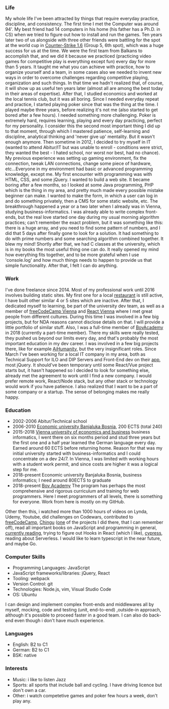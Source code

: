 ### Life
My whole life I've been attracted by things that require everyday practice, discipline, and consistency. The first time I met the Computer was around 94'. My best friend had 14 computers in his home (his father has a Ph.D. in CS) when we tried to figure out how to install and run the games. Ten years later two of us alongside with three other friends were battling for the spot at the world cup in [Counter-Strike 1.6](https://liquipedia.net/counterstrike/Electronic_Sports_World_Cup/2005) (Group 5, 6th spot), which was a huge success for us at the time. We were the first team from Balkans to accomplish that, and we did it because we practiced (practicing video games for competitive play is everything except fun) every day for more than 5 years. It taught me what you can achieve with practice, how to organize yourself and a team, in some cases also we needed to invent new ways in order to overcome challenges regarding competitive playing, organization and such things. In that time we hadn't realized that, of course, it will show up as useful ten years later (almost all are among the best today in their areas of expertise). After that, I studied economics and worked at the local tennis club, but it was all boring. Since I needed everyday repeat and practice, I started playing poker since that was the thing at the time. I played maybe three years, before realizing it's not me (also started to get bored after a few hours). I needed something more challenging. Poker is extremely hard, requires learning, playing and every day practicing, perfect for my personality. I consider this the second most important thing I did up to that moment, through which I mastered patience, self-learning and discipline, analytical thinking and 'never give up' mentality. But it wasn't enough anymore. Then sometime in 2012, I decided to try myself in IT (wanted to attend Abitur/IT but was unable to enroll - conditions were strict, they wanted the best - I hated school, nor worst nor best, had no chance). My previous experience was setting up gaming environment, fix the connection, tweak LAN connections, change some piece of hardware, etc...Everyone in my environment had basic or advanced programming knowledge, except me. My first encounter with programming was with HTML, CSS, and some jQuery. I wanted to build a web site. It became boring after a few months, so I looked at some Java programming, PHP which is the thing in my area, and pretty much made every possible mistake beginner can make. I wanted to make the form, in which a user can log in and do something privately, then a CMS for some static website, etc. The breakthrough happened a year or a two later when I already was in Vienna, studying business-informatics. I was already able to write complex front-ends, but the real love started one day during my usual morning algorithm practices; can't remember the exact problem, but it was something like this: there is a huge array, and you need to find some pattern of numbers, and I did that 5 days after finally gone to look for a solution. It had something to do with prime numbers and some searching algorithm combined together. It blew my mind! Shortly after that, we had C classes at the university, which is in my books the most useful thing one can do. It really opened my mind how everything fits together, and to be more grateful when I use 'console.log' and how much things needs to happen to provide us that simple functionality. After that, I felt I can do anything.

### Work

I've done freelance since 2014. Most of my professional work until 2016 involves building static sites. My first one for a local [restaurant](http://ristorante-chianti.at/) is still active, I have built other similar 4 or 5 sites which are inactive. After that, I dedicated myself to learning, be part of the university dev team, as well as a member of [freeCodeCamp Vienna](https://fccvienna.github.io/) and [React Vienna](https://www.meetup.com/ReactVienna/) where I met great people from different cultures. During this time I was involved in a few big projects, but for NDA reasons cannot disclose details on that. I will provide a little portfolio of similar stuff. Also, I was a full-time member of [BovAcademy](https://bovacademy.com/) in 2018 (currently a part-time member). There my skills were really tested, they pushed us beyond our limits every day, and that's probably the most important education in my dev career. I was involved in a few big projects there, like for example [AiHumanity](https://aihumanity.com/), but the very insignificant roles. Since March I've been working for a local IT company in my area, both as Technical Support for ILO and DIP Servers and Front-End dev on their [app](https://testrest.devlabs.ba/), most jQuery. It should've been temporary until some React/Vue project starts but, it hasn't happened so I decided to look for something else, already met the agreement to work until I find a new company. I would prefer remote work, React/Node stack, but any other stack or technology would work if you have patience. I also realized that I want to be a part of some company or a startup. The sense of belonging makes me really happy.

### Education

- 2002-2006 Abitur/Technical school
- 2006-2010 [Economic university Banjaluka Bosnia](https://ef.unibl.org/), 200 ECTS (total 240)
- 2015-2018 [Vienna university of economics and business](https://www.wu.ac.at/en/) business informatics, I went there on six months period and stud three years but the first one and a half year learned the German language every day. Earned around 60 ECTS before returning home. Reason for that was my initial university started with business-informatics and I could concentrate on a dev 24/7. In Vienna, I was limited with working hours with a student work permit, and since costs are higher it was a logical step for me.
- 2018-present Economic university Banjaluka Bosnia, business informatics; I need around 80ECTS to graduate
- 2018-present [Bov Academy](https://bovacademy.com/) The program has perhaps the most comprehensive and rigorous curriculum and training for web programmers. Here I meet programmers of all levels, there is something for everyone. Work from here is mostly on my GitHub.

Other then this, i watched more than 1000 hours of videos on Lynda, Udemy, Youtube, did challenges on Codewars, contributed to [freeCodeCamp](https://www.freecodecamp.org/), [Chingu](https://chingu.io/) ([one](https://chingu-news.netlify.com/) of the projects I did there, that I can remember off), read all important books on JavaScript and programming in general, [currently reading](https://www.amazon.in/Node-js-Web-Development-David-Herron/dp/1785881507), trying to figure out Hooks in React (which I like), [cypress](https://www.cypress.io/), reading about Serverless. I would like to learn typescript in the near future, and maybe Go.

### Computer Skills

* Programming Languages: JavaScript
* JavaScript frameworks/libraries: jQuery, React
* Tooling: webpack
* Version Control: git
* Technologies: Node.js, vim, Visual Studio Code
* OS: Ubuntu 

I can design and implement complex front-ends and middlewares all by myself, mocking, code and testing (unit, end-to-end) ,outside-in approach, although it's possible to proceed faster in a good team. I can also do back-end even though i don't have much experience.

### Languages

* English: B2 to C1
* German: B2 to C1
* BSK: native

### Interests

* Music: i like to listen Jazz
* Sports: all sports that include ball and cycling. I have driving licence but don't own a car.
* Other: i watch competetive games and poker few hours a week, don't play any.


